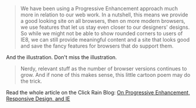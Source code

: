 > We have been using a Progressive Enhancement approach much more in relation
> to our web work.  In a nutshell, this means we provide a good looking site
> on all browsers, then on more modern browsers, we use features that let us
> stay even closer to our designers' designs. So while we might not be able to
> show rounded corners to users of IE8, we can still provide meaningful
> content and a site that looks good and save the fancy features for browsers
> that do support them.

And the illustration. Don't miss the illustration.

> Nerdy, relevant stuff as the number of browser versions continues to grow.
> And if none of this makes sense, this little cartoon poem may do the trick.

Read the whole article on the Click Rain Blog: [On Progressive Enhancement,
Responsive Design, and IE](http://clickrain.com/blog/on-progressive-enhancement-responsive-design-and-ie/)
